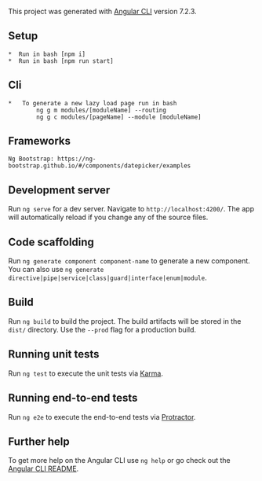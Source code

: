 This project was generated with [Angular CLI](https://github.com/angular/angular-cli) version 7.2.3.

## Setup
    *  Run in bash [npm i]
    *  Run in bash [npm run start]

## Cli
    *   To generate a new lazy load page run in bash
            ng g m modules/[moduleName] --routing
            ng g c modules/[pageName] --module [moduleName]

## Frameworks
    Ng Bootstrap: https://ng-bootstrap.github.io/#/components/datepicker/examples

## Development server

Run `ng serve` for a dev server. Navigate to `http://localhost:4200/`. The app will automatically reload if you change any of the source files.

## Code scaffolding

Run `ng generate component component-name` to generate a new component. You can also use `ng generate directive|pipe|service|class|guard|interface|enum|module`.

## Build

Run `ng build` to build the project. The build artifacts will be stored in the `dist/` directory. Use the `--prod` flag for a production build.

## Running unit tests

Run `ng test` to execute the unit tests via [Karma](https://karma-runner.github.io).

## Running end-to-end tests

Run `ng e2e` to execute the end-to-end tests via [Protractor](http://www.protractortest.org/).

## Further help

To get more help on the Angular CLI use `ng help` or go check out the [Angular CLI README](https://github.com/angular/angular-cli/blob/master/README.md).
